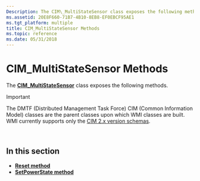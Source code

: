 ```yaml
---
Description: The CIM\_MultiStateSensor class exposes the following methods.
ms.assetid: 20E8F660-71B7-4B10-8EB8-EF0EBCF95AE1
ms.tgt_platform: multiple
title: CIM_MultiStateSensor Methods
ms.topic: reference
ms.date: 05/31/2018
---
```


# CIM\_MultiStateSensor Methods

The [**CIM\_MultiStateSensor**](cim-multistatesensor.md) class exposes the following methods.

> [!IMPORTANT]
> The DMTF (Distributed Management Task Force) CIM (Common Information Model) classes are the parent classes upon which WMI classes are built. WMI currently supports only the [CIM 2.x version schemas](https://dmtf.org/standards/cim/schemas).

 

## In this section

-   [**Reset method**](reset-method-in-class-cim-multistatesensor.md)
-   [**SetPowerState method**](setpowerstate-method-in-class-cim-multistatesensor.md)

 

 



